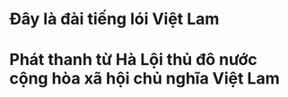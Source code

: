 # Đây là đài tiếng lói Việt Lam
# Phát thanh từ Hà Lội thủ đô nước cộng hòa xã hội chủ nghĩa Việt Lam